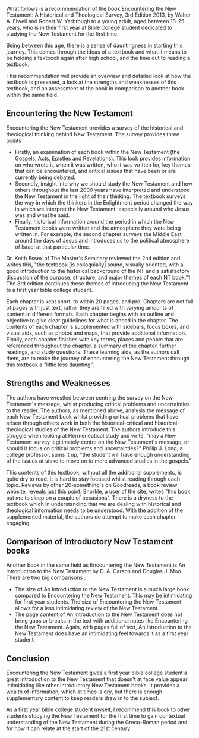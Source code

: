 What follows is a recommendation of the book Encountering the New Testament: A Historical and Theological Survey, 3rd Edition 2013, by Walter A. Elwell and Robert W. Yarbrough to a young adult, aged between 18-25 years, who is in their first year at Bible College student dedicated to studying the New Testament for the first time. 

Being between this age, there is a sense of dauntingness in starting this journey. This comes through the ideas of a textbook and what it means to be holding a textbook again after high school, and the time out to reading a textbook. 

This recommendation will provide an overview and detailed look at how the textbook is presented, a look at the strengths and weaknesses of this textbook, and an assessment of the book in comparison to another book within the same field.

## Encountering the New Testament

Encountering the New Testament provides a survey of the historical and theological thinking behind New Testament. The survey provides three points
* Firstly, an examination of each book within the New Testament (the Gospels, Acts, Epistles and Revelations). This look provides information on who wrote it, when it was written, who it was written for, key themes that can be encountered, and critical issues that have been or are currently being debated.
* Secondly, insight into why we should study the New Testament and how others throughout the last 2000 years have interpreted and understood the New Testament in the light of their thinking. The textbook surveys the way in which the thinkers in the Enlightment period changed the way in which we interpret the New Testament, especially around who Jesus was and what he said.
* Finally, historical information around the period in which the New Testament books were written and the atmosphere they were being written in. For example, the second chapter surveys the Middle East around the days of Jesus and introduces us to the political atmosphere of Israel at that particular time.

Dr. Keith Essex of The Master's Seminary reviewed the 2nd edition and writes this, "the textbook [is colloquially] sound, visually oriented, with a good introduction to the historical background of the NT and a satisfactory discussion of the purpose, structure, and major themes of each NT book."1 The 3rd edition continues these themes of introducing the New Testament to a first year bible college student.

Each chapter is kept short, to within 20 pages, and pro. Chapters are not full of pages with just text, rather they are filled with varying amounts of content in different formats. Each chapter begins with an outline and objective to give clear guidelines for what is ahead in the chapter. The contents of each chapter is supplemented with sidebars, focus boxes, and visual aids, such as photos and maps, that provide additional information. Finally, each chapter finishes with key terms, places and people that are referenced throughout the chapter, a summary of the chapter, further readings, and study questions. These learning aids, as the authors call them, are to make the journey of encountering the New Testament through this textbook a "little less daunting".

## Strengths and Weaknesses

The authors have wrestled between centring the survey on the New Testament's message, whilst producing critical problems and uncertainties to the reader. The authors, as mentioned above, analysis the message of each New Testament book whilst providing critical problems that have arisen through others work in both the historical-critical and historical-theological studies of the New Testament. The authors introduce this struggle when looking at Hermeneutical study and write, "may a New Testament survey legitimately centre on the New Testament's message, or should it focus on critical problems and uncertainties?" Phillip J. Long, a college professor, sums it up, "the student will have enough understanding of the issues at stake to move on to more advanced studies in the gospels." 

This contents of this textbook, without all the additional supplements, is quite dry to read. It is hard to stay focused whilst reading through each topic. Reviews by other 20-something's on Goodreads, a book review website, reveals just this point. Snorkle, a user of the site, writes "this book put me to sleep on a couple of occasions". There is a dryness to the textbook which in understanding that we are dealing with historical and theological information needs to be understood. With the addition of the supplemented material, the authors do attempt to make each chapter engaging. 

## Comparison of Introductory New Testament books

Another book in the same field as Encountering the New Testament is An Introduction to the New Testament by D. A. Carson and Douglas J. Moo. There are two big comparisons :
* The size of An Introduction to the New Testament is a much large book compared to Encountering the New Testament. This may be intimidating for first year students. The size of Encountering the New Testament allows for a less intimidating review of the New Testament.
* The page content of An Introduction to the New Testament does not bring gaps or breaks in the text with additional notes like Encountering the New Testament. Again, with pages full of text, An Introduction to the New Testament does have an intimidating feel towards it as a first year student. 

## Conclusion

Encountering the New Testament gives a first year bible college student a great introduction to the New Testament that doesn't at face value appear intimidating like other introductory New Testament books. It provides a wealth of information, which at times is dry, but there is enough supplementary content to keep readers draw in to the subject.

As a first year bible college student myself, I recommend this book to other students studying the New Testament for the first time to gain contextual understanding of the New Testament during the Greco-Roman period and for how it can relate at the start of the 21st century.
